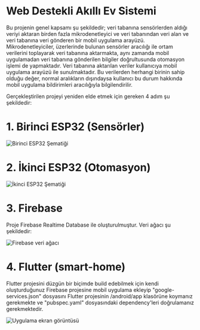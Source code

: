 # Web Destekli Akıllı Ev Sistemi

Bu projenin genel kapsamı şu şekildedir; veri tabanına sensörlerden aldığı veriyi aktaran birden fazla mikrodenetleyici ve veri tabanından veri alan ve veri tabanına veri gönderen bir mobil uygulama arayüzü. Mikrodenetleyiciler, üzerlerinde bulunan sensörler aracılığı ile ortam verilerini toplayarak veri tabanına aktarmakta, aynı zamanda mobil uygulamadan veri tabanına gönderilen bilgiler doğrultusunda otomasyon işlemi de yapmaktadır. Veri tabanına aktarılan veriler kullanıcıya mobil uygulama arayüzü ile sunulmaktadır. Bu verilerden herhangi birinin sahip olduğu değer, normal aralıkların dışındaysa kullanıcı bu durum hakkında mobil uygulama bildirimleri aracılığıyla bilgilendirilir.

Gerçekleştirilen projeyi yeniden elde etmek için gereken 4 adım şu şekildedir:

# 1. Birinci ESP32 (Sensörler)

![Birinci ESP32 Şematiği](https://i.imgur.com/y1jjjYX.png)

# 2. İkinci ESP32 (Otomasyon)

![İkinci ESP32 Şematiği](https://i.imgur.com/DhstRXS.png)

# 3. Firebase

Proje Firebase Realtime Database ile oluşturulmuştur. Veri ağacı şu şekildedir:

![Firebase veri ağacı](https://i.imgur.com/Nkz5cSt.png)

# 4. Flutter (smart-home)

Flutter projesini düzgün bir biçimde build edebilmek için kendi oluşturduğunuz Firebase projesine mobil uygulama ekleyip "google-services.json" dosyasını Flutter projesinin /android/app klasörüne koymanız gerekmekte ve "pubspec.yaml" dosyasındaki dependency'leri doğrulamanız gerekmektedir.

![Uygulama ekran görüntüsü](https://i.imgur.com/3G8cy5T.png)
